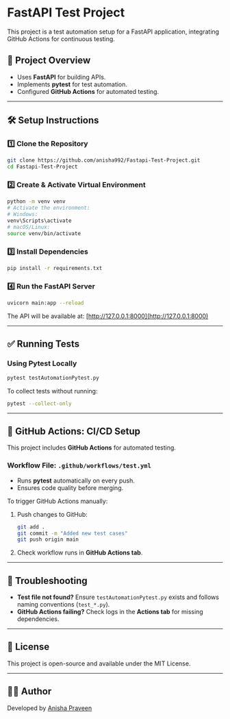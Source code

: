 # FastAPI Test Project

This project is a test automation setup for a FastAPI application, integrating GitHub Actions for continuous testing.

## 🚀 Project Overview
- Uses **FastAPI** for building APIs.
- Implements **pytest** for test automation.
- Configured **GitHub Actions** for automated testing.

---
## 🛠 Setup Instructions
### 1️⃣ Clone the Repository
```bash
git clone https://github.com/anisha992/Fastapi-Test-Project.git
cd Fastapi-Test-Project
```

### 2️⃣ Create & Activate Virtual Environment
```bash
python -m venv venv
# Activate the environment:
# Windows:
venv\Scripts\activate
# macOS/Linux:
source venv/bin/activate
```

### 3️⃣ Install Dependencies
```bash
pip install -r requirements.txt
```

### 4️⃣ Run the FastAPI Server
```bash
uvicorn main:app --reload
```

The API will be available at: [http://127.0.0.1:8000](http://127.0.0.1:8000)

---
## ✅ Running Tests
### Using Pytest Locally
```bash
pytest testAutomationPytest.py
```

To collect tests without running:
```bash
pytest --collect-only
```

---
## 🔄 GitHub Actions: CI/CD Setup
This project includes **GitHub Actions** for automated testing.

### Workflow File: `.github/workflows/test.yml`
- Runs **pytest** automatically on every push.
- Ensures code quality before merging.

To trigger GitHub Actions manually:
1. Push changes to GitHub:
   ```bash
   git add .
   git commit -m "Added new test cases"
   git push origin main
   ```
2. Check workflow runs in **GitHub Actions tab**.

---
## 📌 Troubleshooting
- **Test file not found?** Ensure `testAutomationPytest.py` exists and follows naming conventions (`test_*.py`).
- **GitHub Actions failing?** Check logs in the **Actions tab** for missing dependencies.

---
## 📜 License
This project is open-source and available under the MIT License.

---
## 👩‍💻 Author
Developed by [Anisha Praveen](https://github.com/anisha992)